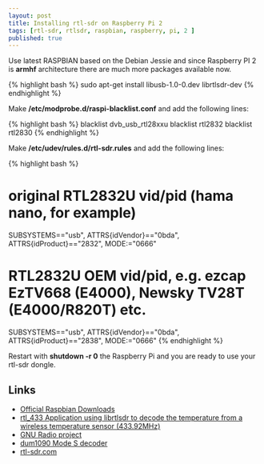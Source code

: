 ```yaml
---
layout: post
title: Installing rtl-sdr on Raspberry Pi 2
tags: [rtl-sdr, rtlsdr, raspbian, raspberry, pi, 2 ]
published: true
---
```


Use latest RASPBIAN based on the Debian Jessie and since Raspberry PI 2 is **armhf** architecture there are much more packages available now.  

{% highlight bash %}
sudo apt-get install libusb-1.0-0.dev librtlsdr-dev
{% endhighlight %}

Make **/etc/modprobe.d/raspi-blacklist.conf** and add the following lines:

{% highlight bash %}
blacklist dvb_usb_rtl28xxu
blacklist rtl2832
blacklist rtl2830
{% endhighlight %}

 Make **/etc/udev/rules.d/rtl-sdr.rules** and add the following lines:

 {% highlight bash %}
 # original RTL2832U vid/pid (hama nano, for example)
 SUBSYSTEMS=="usb", ATTRS{idVendor}=="0bda", ATTRS{idProduct}=="2832", MODE:="0666"

 # RTL2832U OEM vid/pid, e.g. ezcap EzTV668 (E4000), Newsky TV28T (E4000/R820T) etc.
 SUBSYSTEMS=="usb", ATTRS{idVendor}=="0bda", ATTRS{idProduct}=="2838", MODE:="0666"
 {% endhighlight %}

Restart with **shutdown -r 0** the Raspberry Pi and you are ready to use your rtl-sdr dongle.

Links
-----
* [Official Raspbian Downloads ](https://www.raspberrypi.org/downloads/raspbian/)
* [rtl_433 Application using librtlsdr to decode the temperature from a wireless temperature sensor (433.92MHz)](https://github.com/merbanan/rtl_433)
* [GNU Radio project](http://gnuradio.org/redmine/projects/gnuradio/wiki)
* [dum1090 Mode S decoder](https://github.com/antirez/dump1090)
* [rtl-sdr.com](http://www.rtl-sdr.com/)
